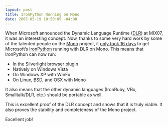 ```yaml
---
layout: post
title: IronPython Running on Mono
date: 2007-05-19 10:50:09 -04:00
---
```


When Microsoft announced the Dynamic Language Runtime ([DLR](http://en.wikipedia.org/wiki/Dynamic_Language_Runtime)) at MIX07, it was an interesting concept. Now, thanks to some very hard work by some of the talented people on the [Mono](http://www.mono-project.com/Main_Page) project, it [only took 16 days](http://www.oreillynet.com/xml/blog/2007/05/monodlr_hello_dynamic_language.html) to get Microsoft’s [IronPython](http://en.wikipedia.org/wiki/Ironpython) running with DLR on Mono. This means that IronPython can now run:

*   In the Silverlight browser plugin  
*   Natively on Windows Vista  
*   On Windows XP with WinFx  
*   On Linux, BSD, and OSX with Mono 

It also means that the other dynamic languages (IronRuby, VBx, Smalltalk/DLR, etc.) should be portable as well.

This is excellent proof of the DLR concept and shows that it is truly viable. It also proves the stability and completeness of the Mono project.

Excellent job!
